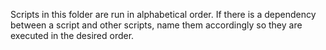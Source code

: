 Scripts in this folder are run in alphabetical order. If there is a dependency between a script and other scripts, name them accordingly so they are executed in the desired order.
